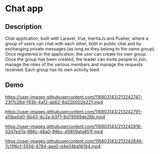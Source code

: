 # Chat app

## Description
Chat application, built with Laravel, Vue, InertiaJs and Pusher, where a group of users can chat with each other, both in public chat and by exchanging private messages (as long as they belong to the same group).<br>
Once registered in the application, the user can create his own group.<br>
Once the group has been created, the leader can invite people to join, manage the roles of the various members and manage the requests received.
Each group has its own activity feed.

## Demo

https://user-images.githubusercontent.com/116803143/213242747-23f7c26d-f93b-4af2-ab62-8d22b002e221.mp4

https://user-images.githubusercontent.com/116803143/213242791-a15be0d0-6b43-4c2a-b371-8d78569de26b.mp4

https://user-images.githubusercontent.com/116803143/213242816-02d7ed7a-966c-48a0-99bc-d5809afa851f.mp4

https://user-images.githubusercontent.com/116803143/213242846-7c11f6cf-5556-4784-aae0-d4e04ba16194.mp4
